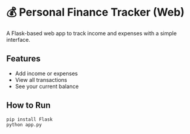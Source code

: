 # 💰 Personal Finance Tracker (Web)

A Flask-based web app to track income and expenses with a simple interface.

## Features

- Add income or expenses
- View all transactions
- See your current balance

## How to Run

```bash
pip install Flask
python app.py
```

